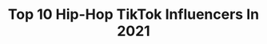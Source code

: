 ---
title: Top 10 Hip-Hop TikTok Influencers In 2021
description: >-
  Find top hip-hop TikTok influencers in 2021. Most popular hashtags: #fyp #duet #foryou #viral.
platform: TikTok
hits: 1396
text_top: Discover the best TikTok accounts on inBeat.
text_bottom: Our search engine has 1396 TikTok influencers like this for you to pitch.
profiles:
  - username: "muhammadahsan60"
    fullname: >-
      Muhammad Ahsan
    bio: >-
      #KHi📬 #PAk🏡 #Circket #Rap_hiphop🎧🎶 #Trevaler🛩⛵#Music_Movies 
    location: "Pakistan"
    followers: 6010
    engagement: 2494
    commentsToLikes: 0.135587
    id: ckbked3tp532i0j232cmp0sb6
    verified: false
    hashtags: "#ak, #trending, #agg, #haai"
  - username: "passthetreesbrotv"
    fullname: >-
      Bennet du Paris
    bio: >-
      FREE SMOKE💨🔥 I LOVE HIPHOP AND RAP GAMER AND EXODUS
    location: "United States"
    followers: 68600
    engagement: 1238
    commentsToLikes: 0.387074
    id: ckdhcztblwgm00j23cq7dpsyf
    verified: false
    hashtags: "#respectthefold, #gaming, #expressieyourself, #kings"
  - username: "illorivice"
    fullname: >-
      Illori Vice
    bio: >-
      I AM HIPHOP Tryin to get to 50K🙏🏾 Find my music @ www.illorivice.com
    location: "United States"
    followers: 20800
    engagement: 1620
    commentsToLikes: 0.088913
    id: ckd0jr3csfl1q0j23aeicawo1
    verified: false
    hashtags: "#originalmusic, #throwbacksongs, #trump2020, #comingofage"
  - username: "kole.nbs"
    fullname: >-
      Kolé
    bio: >-
      Alternative Hiphop Artist 🎸 Video Games + Animé 👾 👇 🎁GIFTCARD GIVEAWAY 🎁 👇
    location: "Australia"
    followers: 2259
    engagement: 1532
    commentsToLikes: 0.118959
    id: ckbl6j2hb49bl0j23s19usojm
    verified: false
    hashtags: "#foryourpage, #stitch, #viral, #foryoupage"
  - username: "hiphopheidi88"
    fullname: >-
      Heidi
    bio: >-
      Dance, DJ, 🎶 MY PASSION Insta @hiphopheidi88 ↖️ Biz contact my email 🦎🔑🐋
    location: "United States"
    followers: 1200000
    engagement: 1636
    commentsToLikes: 0.028072
    id: ck903emdndbvo0j78e3etxlre
    verified: true
    hashtags: "#blooper, #duet, #filter, #foryou"
  - username: "problematichiphop"
    fullname: >-
      ProblematicHipHop
    bio: >-
      An Emerging Canadian HipHop Artist Over 22 MILLION VIEWS ON YOUTUBE 🙏🔥
    location: "Canada"
    followers: 50900
    engagement: 1457
    commentsToLikes: 0.082512
    id: ckbaothiefjef0j23yc0xqhtf
    verified: false
    hashtags: "#angelvsdemon, #viralvideo, #showyourtruecolors, #welldone"
  - username: "21061999rax685"
    fullname: >-
      Rax Nanai
    bio: >-
      TIKTOK hiphop dance/slap dance #islandboy🇼🇸 #kigipoo☠
    location: "New Zealand"
    followers: 4078
    engagement: 1620
    commentsToLikes: 0.032754
    id: ckc91lqd8rp4v0j23irnlrlbh
    verified: false
    hashtags: "#polynesian, #sam, #vibes, #duet"
  - username: "rhonamaev"
    fullname: >-
      rhonamae
    bio: >-
      Dancer/Singer/Madeer ‘Southside Hiphop’ 💃🏻 Cebuana 😉 For fun 🤘🏻
    location: "Philippines"
    followers: 1933
    engagement: 913
    commentsToLikes: 0.052889
    id: ckb9jpdt6b3a40j23i3u0bp1l
    verified: false
    hashtags: "#xyzbca, #tiktokph, #cebuanagirl, #fyp"
  - username: "jinsharma9891"
    fullname: >-
      BrOwnBoi😎
    bio: >-
      /FAN OF _rohittt_09😎/ /INSTA PAR FOLLOW KARNE KA😌/ 📲 1jin_hiphoper
    location: "United States"
    followers: 89700
    engagement: 1080
    commentsToLikes: 0.028460
    id: ckbqhmkr82xre0j23ghwv3a76
    verified: false
    hashtags: "#fory, #heartbroken, #virul, #trend"
  - username: "zockjat"
    fullname: >-
      Zack Jot
    bio: >-
      Zack (he/him) The dancing I do is called hiphop, no matter the song :) BLM
    location: "United States"
    followers: 1300000
    engagement: 1706
    commentsToLikes: 0.008329
    id: ckc8cj6dd8gms0j2302vvjoqd
    verified: false
    hashtags: "#beetlejuice, #dipremix, #liluzivert, #duet"
---